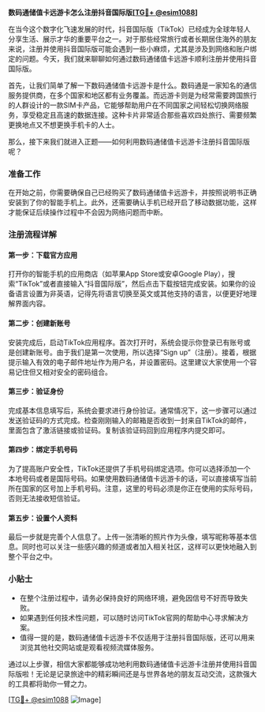 **数码通储值卡远游卡怎么注册抖音国际版[[TG💪+ @esim1088](https://t.me/s/esim1088)]**

在当今这个数字化飞速发展的时代，抖音国际版（TikTok）已经成为全球年轻人分享生活、展示才华的重要平台之一。对于那些经常旅行或者长期居住海外的朋友来说，注册并使用抖音国际版可能会遇到一些小麻烦，尤其是涉及到网络和账户绑定的问题。今天，我们就来聊聊如何通过数码通储值卡远游卡顺利注册并使用抖音国际版。

首先，让我们简单了解一下数码通储值卡远游卡是什么。数码通是一家知名的通信服务提供商，在多个国家和地区都有业务覆盖。而远游卡则是为经常需要跨国旅行的人群设计的一款SIM卡产品，它能够帮助用户在不同国家之间轻松切换网络服务，享受稳定且高速的数据连接。这种卡片非常适合那些喜欢四处旅行、需要频繁更换地点又不想更换手机卡的人士。

那么，接下来我们就进入正题——如何利用数码通储值卡远游卡注册抖音国际版呢？

### 准备工作

在开始之前，你需要确保自己已经购买了数码通储值卡远游卡，并按照说明书正确安装到了你的智能手机上。此外，还需要确认手机已经开启了移动数据功能，这样才能保证后续操作过程中不会因为网络问题而中断。

### 注册流程详解

#### 第一步：下载官方应用
打开你的智能手机的应用商店（如苹果App Store或安卓Google Play），搜索“TikTok”或者直接输入“抖音国际版”，然后点击下载按钮完成安装。如果你的设备语言设置为非英语，记得先将语言切换至英文或其他支持的语言，以便更好地理解界面内容。

#### 第二步：创建新账号
安装完成后，启动TikTok应用程序。首次打开时，系统会提示你登录已有账号或是创建新账号。由于我们是第一次使用，所以选择“Sign up”（注册）。接着，根据提示输入有效的电子邮件地址作为用户名，并设置密码。这里建议大家使用一个容易记住但又相对安全的密码组合。

#### 第三步：验证身份
完成基本信息填写后，系统会要求进行身份验证。通常情况下，这一步骤可以通过发送验证码的方式完成。检查刚刚输入的邮箱是否收到一封来自TikTok的邮件，里面包含了激活链接或验证码。复制该验证码回到应用程序内提交即可。

#### 第四步：绑定手机号码
为了提高账户安全性，TikTok还提供了手机号码绑定选项。你可以选择添加一个本地号码或者是国际号码。如果使用数码通储值卡远游卡的话，可以直接填写当前所在国家的区号加上手机号码。注意，这里的号码必须是你正在使用的实际号码，否则无法接收短信验证。

#### 第五步：设置个人资料
最后一步就是完善个人信息了。上传一张清晰的照片作为头像，填写昵称等基本信息。同时也可以关注一些感兴趣的频道或者加入相关社区，这样可以更快地融入到整个平台之中。

### 小贴士

- 在整个注册过程中，请务必保持良好的网络环境，避免因信号不好而导致失败。
- 如果遇到任何技术性问题，可以随时访问TikTok官网的帮助中心寻求解决方案。
- 值得一提的是，数码通储值卡远游卡不仅适用于注册抖音国际版，还可以用来浏览其他社交网站或是观看视频流媒体服务。

通过以上步骤，相信大家都能够成功地利用数码通储值卡远游卡注册并使用抖音国际版啦！无论是记录旅途中的精彩瞬间还是与世界各地的朋友互动交流，这款强大的工具都将助你一臂之力。

[[TG💪+ @esim1088](https://t.me/s/esim1088) ![Image](https://i.postimg.cc/4NQfJmqS/Snipaste-2025-05-13-00-14-12.png)]
